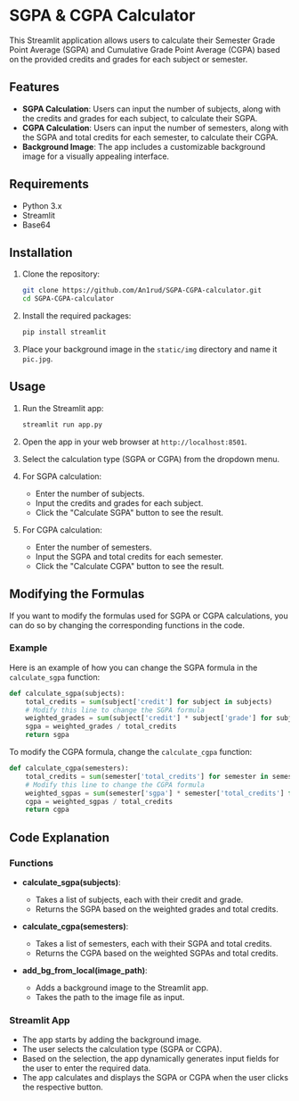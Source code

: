 # SGPA & CGPA Calculator

This Streamlit application allows users to calculate their Semester Grade Point Average (SGPA) and Cumulative Grade Point Average (CGPA) based on the provided credits and grades for each subject or semester.

## Features

- **SGPA Calculation**: Users can input the number of subjects, along with the credits and grades for each subject, to calculate their SGPA.
- **CGPA Calculation**: Users can input the number of semesters, along with the SGPA and total credits for each semester, to calculate their CGPA.
- **Background Image**: The app includes a customizable background image for a visually appealing interface.

## Requirements

- Python 3.x
- Streamlit
- Base64

## Installation

1. Clone the repository:
    ```bash
    git clone https://github.com/An1rud/SGPA-CGPA-calculator.git
    cd SGPA-CGPA-calculator
    ```

2. Install the required packages:
    ```bash
    pip install streamlit
    ```

3. Place your background image in the `static/img` directory and name it `pic.jpg`.

## Usage

1. Run the Streamlit app:
    ```bash
    streamlit run app.py
    ```

2. Open the app in your web browser at `http://localhost:8501`.

3. Select the calculation type (SGPA or CGPA) from the dropdown menu.

4. For SGPA calculation:
    - Enter the number of subjects.
    - Input the credits and grades for each subject.
    - Click the "Calculate SGPA" button to see the result.

5. For CGPA calculation:
    - Enter the number of semesters.
    - Input the SGPA and total credits for each semester.
    - Click the "Calculate CGPA" button to see the result.

## Modifying the Formulas

If you want to modify the formulas used for SGPA or CGPA calculations, you can do so by changing the corresponding functions in the code.

### Example

Here is an example of how you can change the SGPA formula in the `calculate_sgpa` function:

```python
def calculate_sgpa(subjects):
    total_credits = sum(subject['credit'] for subject in subjects)
    # Modify this line to change the SGPA formula
    weighted_grades = sum(subject['credit'] * subject['grade'] for subject in subjects)
    sgpa = weighted_grades / total_credits
    return sgpa
```

To modify the CGPA formula, change the `calculate_cgpa` function:

```python
def calculate_cgpa(semesters):
    total_credits = sum(semester['total_credits'] for semester in semesters)
    # Modify this line to change the CGPA formula
    weighted_sgpas = sum(semester['sgpa'] * semester['total_credits'] for semester in semesters)
    cgpa = weighted_sgpas / total_credits
    return cgpa
```

## Code Explanation

### Functions

- **calculate_sgpa(subjects)**: 
    - Takes a list of subjects, each with their credit and grade.
    - Returns the SGPA based on the weighted grades and total credits.

- **calculate_cgpa(semesters)**: 
    - Takes a list of semesters, each with their SGPA and total credits.
    - Returns the CGPA based on the weighted SGPAs and total credits.

- **add_bg_from_local(image_path)**: 
    - Adds a background image to the Streamlit app.
    - Takes the path to the image file as input.

### Streamlit App

- The app starts by adding the background image.
- The user selects the calculation type (SGPA or CGPA).
- Based on the selection, the app dynamically generates input fields for the user to enter the required data.
- The app calculates and displays the SGPA or CGPA when the user clicks the respective button.

